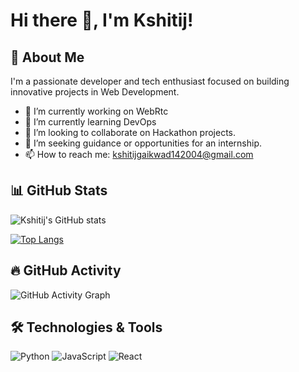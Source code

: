 # Hi there 👋, I'm Kshitij!

## 🚀 About Me
I'm a passionate developer and tech enthusiast focused on building innovative projects in Web Development.
- 🔭 I’m currently working on WebRtc
- 🌱 I’m currently learning DevOps
- 👯 I’m looking to collaborate on Hackathon projects.
- 🤔 I’m seeking guidance or opportunities for an internship.
- 📫 How to reach me: kshitijgaikwad142004@gmail.com

## 📊 GitHub Stats
![Kshitij's GitHub stats](https://github-readme-stats.vercel.app/api?username=kshitij1439&show_icons=true&theme=radical)

[![Top Langs](https://github-readme-stats.vercel.app/api/top-langs/?username=kshitij1439&layout=compact&theme=radical)](https://github.com/anuraghazra/github-readme-stats)

## 🔥 GitHub Activity
![GitHub Activity Graph](https://github-readme-activity-graph.cyclic.app/graph?username=kshitij1439&theme=react-dark)

## 🛠️ Technologies & Tools
![Python](https://img.shields.io/badge/-Python-3776AB?logo=python&logoColor=white)
![JavaScript](https://img.shields.io/badge/-JavaScript-F7DF1E?logo=javascript&logoColor=black)
![React](https://img.shields.io/badge/-React-61DAFB?logo=react&logoColor=black)


<!--
**kshitij1439/kshitij1439** is a ✨ _special_ ✨ repository because its `README.md` (this file) appears on your GitHub profile.

Here are some ideas to get you started:

- 🔭 I’m currently working on ...
- 🌱 I’m currently learning ...
- 👯 I’m looking to collaborate on ...
- 🤔 I’m looking for help with ...
- 💬 Ask me about ...
- 📫 How to reach me: ...
- 😄 Pronouns: ...
- ⚡ Fun fact: ...
-->
